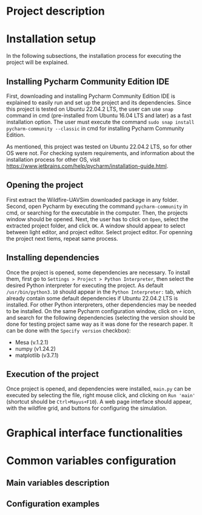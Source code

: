 # Project description



# Installation setup

In the following subsections, the installation process for executing the project will be explained.

## Installing Pycharm Community Edition IDE

First, downloading and installing Pycharm Community Edition IDE is explained to easily run and set up the project and its dependencies.
Since this project is tested on Ubuntu 22.04.2 LTS, the user can use `snap` command in cmd (pre-installed from Ubuntu 16.04 LTS and later) as a fast installation option. The user must execute the command
`sudo snap install pycharm-community --classic` in cmd for installing Pycharm Community Edition. 

As mentioned, this project was tested on Ubuntu 22.04.2 LTS, so for other OS were not. For checking system requirements, and information about the installation process for other OS, 
visit https://www.jetbrains.com/help/pycharm/installation-guide.html.

## Opening the project

First extract the Wildfire-UAVSim downloaded package in any folder. Second, open Pycharm by executing the command `pycharm-community` in cmd, or searching for the executable in the computer. 
Then, the projects window should be opened. Next, the user has to click on `Open`, select the extracted project folder, and click `OK`. A window should appear to select between light editor, and project editor. 
Select project editor. For openning the project next tiems, repeat same process.

## Installing dependencies
 
Once the project is opened, some dependencies are necessary. To install them, first go to `Settings > Project > Python Interpreter`, then select the desired Python interpreter 
for executing the project. As default `/usr/bin/python3.10` should appear in the `Python Interpreter:` tab, which already contain some default dependencies if Ubuntu 22.04.2 LTS is installed. For other Python interpreters,
other dependencies may be needed to be installed. On the same Pycharm configuration window, click on `+` icon, and search for the following dependencies (selecting the version should be done for testing project same way as 
it was done for the research paper. It can be done with the `Specify version` checkbox):

<ul>
  <li>Mesa (v.1.2.1)</li>
  <li>numpy (v1.24.2)</li>
  <li>matplotlib (v3.7.1)</li>
</ul> 

## Execution of the project

Once project is opened, and dependencies were installed, `main.py` can be executed by selecting the file, right mouse click, and clicking on `Run 'main'` (shortcut should be `Ctrl+Mayus+F10`). 
A web page interface should appear, with the wildfire grid, and buttons for configuring the simulation.

# Graphical interface functionalities

# Common variables configuration

## Main variables description

## Configuration examples
